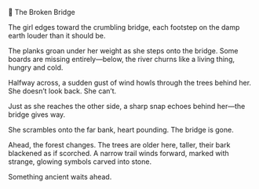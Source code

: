 🌉 The Broken Bridge

The girl edges toward the crumbling bridge, each footstep on the damp earth louder than it should be.

The planks groan under her weight as she steps onto the bridge. Some boards are missing entirely—below, the river churns like a living thing, hungry and cold.

Halfway across, a sudden gust of wind howls through the trees behind her.
She doesn’t look back. She can’t.

Just as she reaches the other side, a sharp snap echoes behind her—the bridge gives way.

She scrambles onto the far bank, heart pounding. The bridge is gone.

Ahead, the forest changes. The trees are older here, taller, their bark blackened as if scorched. A narrow trail winds forward, marked with strange, glowing symbols carved into stone.

Something ancient waits ahead.

